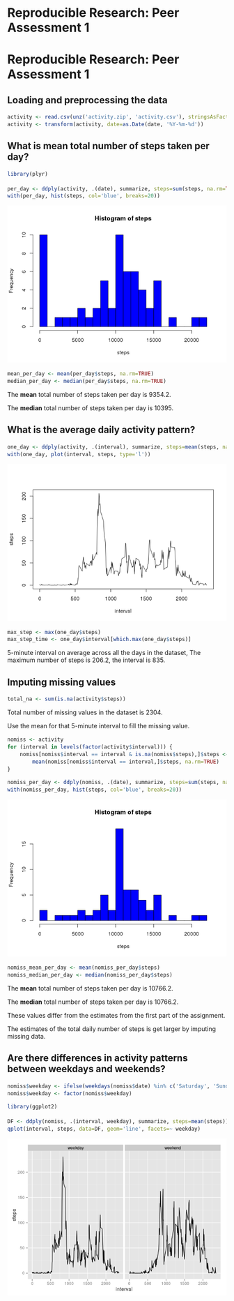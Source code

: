 # Reproducible Research: Peer Assessment 1
# Reproducible Research: Peer Assessment 1


## Loading and preprocessing the data


```r
activity <- read.csv(unz('activity.zip', 'activity.csv'), stringsAsFactors=FALSE)
activity <- transform(activity, date=as.Date(date, '%Y-%m-%d'))
```

## What is mean total number of steps taken per day?


```r
library(plyr)

per_day <- ddply(activity, .(date), summarize, steps=sum(steps, na.rm=TRUE))
with(per_day, hist(steps, col='blue', breaks=20))
```

![](PA1_template_files/figure-html/unnamed-chunk-2-1.png) 


```r
mean_per_day <- mean(per_day$steps, na.rm=TRUE)
median_per_day <- median(per_day$steps, na.rm=TRUE)
```

The **mean** total number of steps taken per day is 9354.2.

The **median** total number of steps taken per day is 10395.

## What is the average daily activity pattern?


```r
one_day <- ddply(activity, .(interval), summarize, steps=mean(steps, na.rm=TRUE))
with(one_day, plot(interval, steps, type='l'))
```

![](PA1_template_files/figure-html/unnamed-chunk-4-1.png) 


```r
max_step <- max(one_day$steps)
max_step_time <- one_day$interval[which.max(one_day$steps)]
```

5-minute interval on average across all the days in the dataset,
The maximum number of steps is 206.2, the interval is 835.

## Imputing missing values


```r
total_na <- sum(is.na(activity$steps))
```

Total number of missing values in the dataset is 2304.

Use the mean for that 5-minute interval to fill the missing value.


```r
nomiss <- activity
for (interval in levels(factor(activity$interval))) {
	nomiss[nomiss$interval == interval & is.na(nomiss$steps),]$steps <- 
		mean(nomiss[nomiss$interval == interval,]$steps, na.rm=TRUE)
}
```


```r
nomiss_per_day <- ddply(nomiss, .(date), summarize, steps=sum(steps, na.rm=TRUE))
with(nomiss_per_day, hist(steps, col='blue', breaks=20))
```

![](PA1_template_files/figure-html/unnamed-chunk-8-1.png) 


```r
nomiss_mean_per_day <- mean(nomiss_per_day$steps)
nomiss_median_per_day <- median(nomiss_per_day$steps)
```

The **mean** total number of steps taken per day is 10766.2.

The **median** total number of steps taken per day is 10766.2.

These values differ from the estimates from the first part of the assignment.

The estimates of the total daily number of steps is get larger by imputing missing data.

## Are there differences in activity patterns between weekdays and weekends?


```r
nomiss$weekday <- ifelse(weekdays(nomiss$date) %in% c('Saturday', 'Sunday', '星期六', '星期日'), 'weekend', 'weekday')
nomiss$weekday <- factor(nomiss$weekday)
```


```r
library(ggplot2)

DF <- ddply(nomiss, .(interval, weekday), summarize, steps=mean(steps))
qplot(interval, steps, data=DF, geom='line', facets=~ weekday)
```

![](PA1_template_files/figure-html/unnamed-chunk-11-1.png) 
